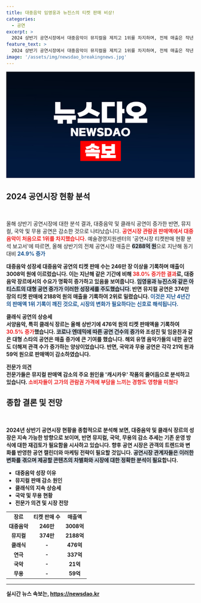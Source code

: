 ```yaml
---
title: 대중음악 임영웅과 뉴진스의 티켓 판매 비상!
categories:
  - 공연
excerpt: >
  2024 상반기 공연시장에서 대중음악이 뮤지컬을 제치고 1위를 차지하며, 전체 매출은 작년 대비 24.9% 증가했다. 클라식과 연극도 상승세를 보였지만, 뮤지컬과 국악, 무용은 하락세를 나타냈다. 공연의 새로운 흐름이 궁금하다!
feature_text: >
  2024 상반기 공연시장에서 대중음악이 뮤지컬을 제치고 1위를 차지하며, 전체 매출은 작년 대비 24.9% 증가했다. 클라식과 연극도 상승세를 보였지만, 뮤지컬과 국악, 무용은 하락세를 나타냈다. 공연의 새로운 흐름이 궁금하다!
image: '/assets/img/newsdao_breakingnews.jpg'
---
```


<p><img src="/assets/img/newsdao_breakingnews.jpg" alt="ontimetimes 속보" /></p>

<h2 data-ke-size="size26">2024 공연시장 현황 분석</h2>

<p data-ke-size="size16">&nbsp;</p>

<p>올해 상반기 공연시장에 대한 분석 결과, 대중음악 및 클래식 공연이 증가한 반면, 뮤지컬, 국악 및 무용 공연은 감소한 것으로 나타났습니다. <b><span style="color: #ee2323;">공연시장 관람권 판매액에서 대중음악이 처음으로 1위를 차지했습니다.</span></b> 예술경영지원센터의 '공연시장 티켓판매 현황 분석 보고서'에 따르면, 올해 상반기의 전체 공연시장 매출은 <b><span style="background-color: #21538527;">6288억 원</span></b>으로 지난해 동기 대비 <b><span style="color: #1a5490;">24.9% 증가</span></b하였습니다. 이러한 결과는 공연법 개정 이후 처음으로 비교 가능한 기록이기 때문에, 시장의 변화 양상을 주의 깊게 살펴볼 필요가 있습니다.</p>

<p><b>대중음악 성장세</b> 
대중음악 공연의 티켓 판매 수는 246만 장 이상을 기록하며 매출이 3008억 원에 이르렀습니다. 이는 지난해 같은 기간에 비해 <b><span style="color: #ee2323;">38.0% 증가한 결과</span></b>로, 대중음악 장르에서의 수요가 명확히 증가하고 있음을 보여줍니다. <b><span style="background-color: #21538527;">임영웅과 뉴진스와 같은 아티스트의 대형 공연 증가가 이러한 성장세를 주도했습니다.</span></b> 반면 뮤지컬 공연은 374만 장의 티켓 판매에 2188억 원의 매출을 기록하여 <b>2위로 밀렸습니다.</b> <b><span style="color: #1a5490;">이것은 지난 4년간의 판매액 1위 기록이 깨진 것으로, 시장의 변화가 필요하다는 신호로 해석됩니다.</span></b></p>

<p><b>클래식 공연의 상승세</b><br />
서양음악, 특히 클래식 장르는 올해 상반기에 476억 원의 티켓 판매액을 기록하여 <b><span style="color: #ee2323;">30.5% 증가</span></b>했습니다. <b><span style="background-color: #21538527;">코로나 엔데믹에 따른 공연 건수의 증가</span></b>와 조성진 및 임윤찬과 같은 대형 스타의 공연은 매출 증가에 큰 기여를 했습니다. 해외 유명 음악가들의 내한 공연도 더해져 관객 수가 증가하는 양상이었습니다. 반면, 국악과 무용 공연은 각각 21억 원과 59억 원으로 <b>판매액이 감소하였습니다.</b></p>

<p><b>전문가 의견</b><br />
전문가들은 뮤지컬 판매액 감소의 주요 원인을 '캐시카우' 작품의 줄어듬으로 분석하고 있습니다. <b><span style="color: #ee2323;">소비자들이 고가의 관람권 가격에 부담을 느끼는 경향도 영향을 미쳤다</span></b고 합니다. 이러한 시각에서, 공연시장 참여자들은 보다 다양한 콘텐츠 제공과 가격 접근성을 높일 필요성을 고려해야 할 것입니다.</p>

<h2 data-ke-size="size26">종합 결론 및 전망</h2>

<p data-ke-size="size16">&nbsp;</p>

<p>2024년 상반기 공연시장 현황을 종합적으로 분석해 보면, 대중음악 및 클래식 장르의 성장은 지속 가능한 방향으로 보이며, 반면 뮤지컬, 국악, 무용의 감소 추세는 기존 운영 방식에 대한 재검토가 필요함을 시사하고 있습니다. 향후 공연 시장은 관객의 트렌드와 변화를 반영한 공연 캘린더와 마케팅 전략이 필요할 것입니다. <b><span style="background-color: #21538527;">공연시장 관계자들은 이러한 변화를 겪으며 제공할 콘텐츠의 차별화와 시장에 대한 정확한 분석이 필요</span></b>합니다. </p>

<ul>
    <li>대중음악 성장 이유</li>
    <li>뮤지컬 판매 감소 원인</li>
    <li>클래식의 지속 상승세</li>
    <li>국악 및 무용 현황</li>
    <li>전문가 의견 및 시장 전망</li>
</ul>

<table>
    <tr>
        <td style="text-align: center; height: 17px;"><b>장르</b></td>
        <td style="text-align: center; height: 17px;"><b>티켓 판매 수</b></td>
        <td style="text-align: center; height: 17px;"><b>매출액</b></td>
    </tr>
    <tr>
        <td style="text-align: center; height: 17px;"><b>대중음악</b></td>
        <td style="text-align: center; height: 17px;"><b>246만</b></td>
        <td style="text-align: center; height: 17px;"><b>3008억</b></td>
    </tr>
    <tr>
        <td style="text-align: center; height: 17px;"><b>뮤지컬</b></td>
        <td style="text-align: center; height: 17px;"><b>374만</b></td>
        <td style="text-align: center; height: 17px;"><b>2188억</b></td>
    </tr>
    <tr>
        <td style="text-align: center; height: 17px;"><b>클래식</b></td>
        <td style="text-align: center; height: 17px;"><b>-</b></td>
        <td style="text-align: center; height: 17px;"><b>476억</b></td>
    </tr>
    <tr>
        <td style="text-align: center; height: 17px;"><b>연극</b></td>
        <td style="text-align: center; height: 17px;"><b>-</b></td>
        <td style="text-align: center; height: 17px;"><b>337억</b></td>
    </tr>
    <tr>
        <td style="text-align: center; height: 17px;"><b>국악</b></td>
        <td style="text-align: center; height: 17px;"><b>-</b></td>
        <td style="text-align: center; height: 17px;"><b>21억</b></td>
    </tr>
    <tr>
        <td style="text-align: center; height: 17px;"><b>무용</b></td>
        <td style="text-align: center; height: 17px;"><b>-</b></td>
        <td style="text-align: center; height: 17px;"><b>59억</b></td>
    </tr>
</table>

<hr>
실시간 뉴스 속보는, <a href="https://newsdao.kr" rel="dofollow">https://newsdao.kr</a>


